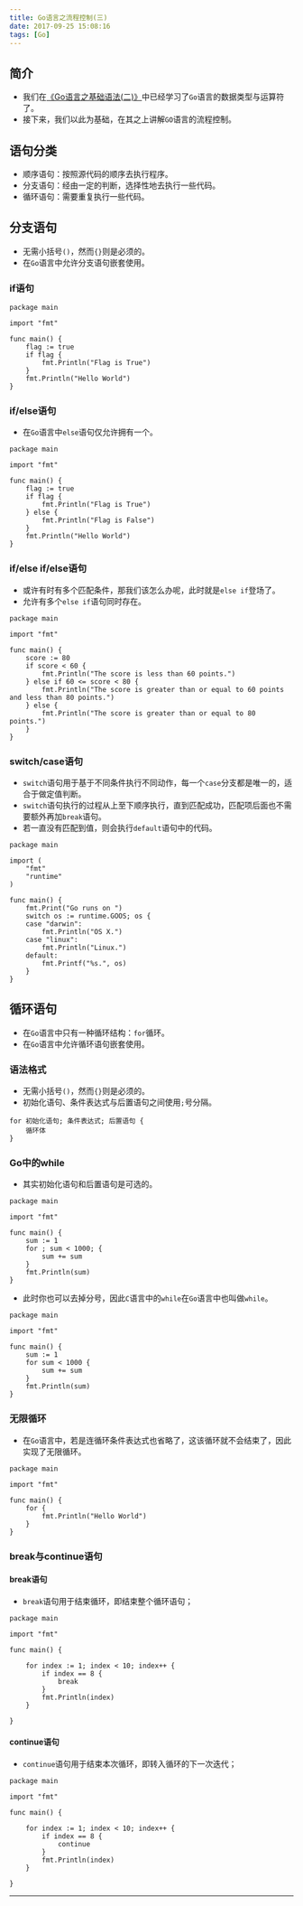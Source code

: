 ```yaml
---
title: Go语言之流程控制(三)
date: 2017-09-25 15:08:16
tags: [Go]
---
```


## 简介

+ 我们在[《Go语言之基础语法(二)》](https://www.xiaocoder.com/2017/09/25/go-basic-grammar/)中已经学习了`Go`语言的数据类型与运算符了。
+ 接下来，我们以此为基础，在其之上讲解`GO`语言的流程控制。

<!-- more -->

## 语句分类

+ 顺序语句：按照源代码的顺序去执行程序。
+ 分支语句：经由一定的判断，选择性地去执行一些代码。
+ 循环语句：需要重复执行一些代码。

## 分支语句

+ 无需小括号`()`，然而`{}`则是必须的。
+ 在`Go`语言中允许分支语句嵌套使用。

### if语句

```text
package main

import "fmt"

func main() {
    flag := true
    if flag {
        fmt.Println("Flag is True")
    }
    fmt.Println("Hello World")
}
```

### if/else语句

+ 在`Go`语言中`else`语句仅允许拥有一个。

```text
package main

import "fmt"

func main() {
    flag := true
    if flag {
        fmt.Println("Flag is True")
    } else {
        fmt.Println("Flag is False")
    }
    fmt.Println("Hello World")
}
```

### if/else if/else语句

+ 或许有时有多个匹配条件，那我们该怎么办呢，此时就是`else if`登场了。
+ 允许有多个`else if`语句同时存在。

```text
package main

import "fmt"

func main() {
    score := 80
    if score < 60 {
        fmt.Println("The score is less than 60 points.")
    } else if 60 <= score < 80 {
        fmt.Println("The score is greater than or equal to 60 points and less than 80 points.")
    } else {
        fmt.Println("The score is greater than or equal to 80 points.")
    }
}
```

### switch/case语句

+ `switch`语句用于基于不同条件执行不同动作，每一个`case`分支都是唯一的，适合于做定值判断。
+ `switch`语句执行的过程从上至下顺序执行，直到匹配成功，匹配项后面也不需要额外再加`break`语句。
+ 若一直没有匹配到值，则会执行`default`语句中的代码。

```text
package main

import (
    "fmt"
    "runtime"
)

func main() {
    fmt.Print("Go runs on ")
    switch os := runtime.GOOS; os {
    case "darwin":
        fmt.Println("OS X.")
    case "linux":
        fmt.Println("Linux.")
    default:
        fmt.Printf("%s.", os)
    }
}
```

## 循环语句

+ 在`Go`语言中只有一种循环结构：`for`循环。
+ 在`Go`语言中允许循环语句嵌套使用。

### 语法格式

+ 无需小括号`()`，然而`{}`则是必须的。
+ 初始化语句、条件表达式与后置语句之间使用`;`号分隔。

```text
for 初始化语句; 条件表达式; 后置语句 {
    循环体
}
```

### Go中的while

+ 其实初始化语句和后置语句是可选的。

```text
package main

import "fmt"

func main() {
    sum := 1
    for ; sum < 1000; {
        sum += sum
    }
    fmt.Println(sum)
}
```

+ 此时你也可以去掉分号，因此`C`语言中的`while`在`Go`语言中也叫做`while`。

```text
package main

import "fmt"

func main() {
    sum := 1
    for sum < 1000 {
        sum += sum
    }
    fmt.Println(sum)
}
```

### 无限循环

+ 在`Go`语言中，若是连循环条件表达式也省略了，这该循环就不会结束了，因此实现了无限循环。

```text
package main

import "fmt"

func main() {
    for {
        fmt.Println("Hello World")
    }
}
```

### break与continue语句

#### break语句

+ `break`语句用于结束循环，即结束整个循环语句；

```text
package main

import "fmt"

func main() {

    for index := 1; index < 10; index++ {
        if index == 8 {
            break
        }
        fmt.Println(index)
    }

}
```

#### continue语句

+ `continue`语句用于结束本次循环，即转入循环的下一次迭代；

```text
package main

import "fmt"

func main() {

    for index := 1; index < 10; index++ {
        if index == 8 {
            continue
        }
        fmt.Println(index)
    }

}
```

***